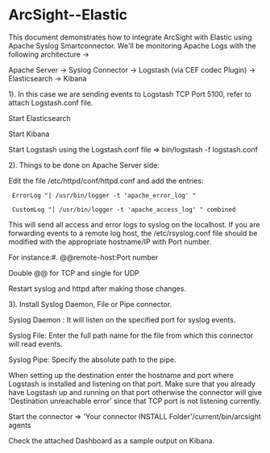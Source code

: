 # ArcSight--Elastic

This document demonstrates how to integrate ArcSight with Elastic using Apache Syslog Smartconnector. 
We'll be monitoring Apache Logs with the following architecture  -> 

Apache Server -> Syslog Connector -> Logstash (via CEF codec Plugin) -> Elasticsearch -> Kibana

1). In this case we are sending events to Logstash TCP Port 5100, refer to attach Logstash.conf file. 

Start Elasticsearch

Start Kibana

Start Logstash using the Logstash.conf file => bin/logstash -f logstash.conf

2). Things to be done on Apache Server side:

Edit the file /etc/httpd/conf/httpd.conf and add the entries:
  
     ErrorLog "| /usr/bin/logger -t 'apache_error_log' " 
  
     CustomLog "| /usr/bin/logger -t 'apache_access_log' " combined
  
  
This will send all access and error logs to syslog on the localhost. If you are forwarding events to a remote log host, the /etc/rsyslog.conf file should be modified with the appropriate hostname/IP with Port number. 

For instance:#*.* @@remote-host:Port number

Double @@ for TCP and single for UDP

Restart syslog and httpd after making those changes. 

3). Install Syslog Daemon, File or Pipe connector.

Syslog Daemon : It will listen on the specified port for syslog events. 

Syslog File: Enter the full path name for the file from which this connector will read events.
    
Syslog Pipe: Specify the absolute path to the pipe. 

When setting up the destination enter the hostname and port where Logstash is installed and listening on that port. Make sure that you already have Logstash up and running on that port otherwise the connector will give 'Destination unreachable error' since that TCP port is not listening currently. 

Start the connector => 'Your connector INSTALL Folder'/current/bin/arcsight agents

Check the attached Dashboard as a sample output on Kibana. 
